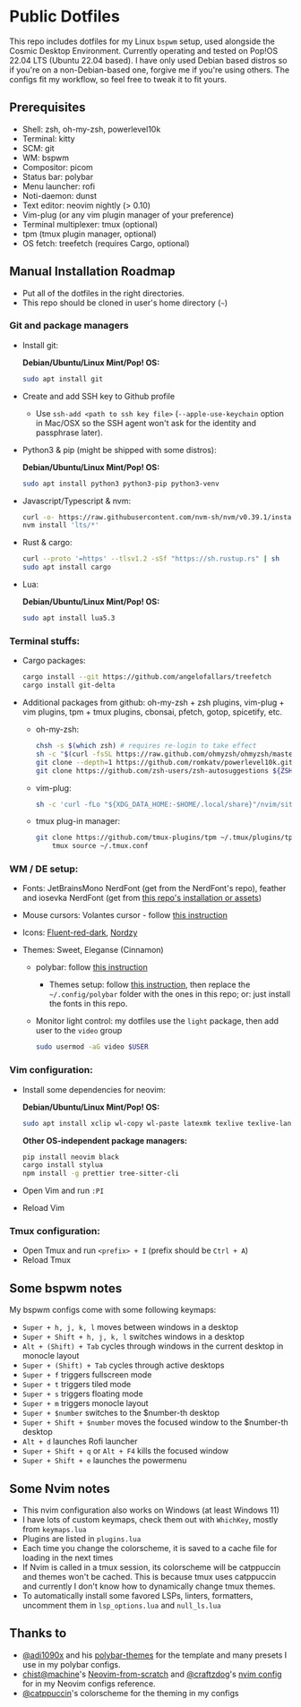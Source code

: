 # Public Dotfiles

This repo includes dotfiles for my Linux `bspwm` setup, used alongside the Cosmic Desktop Environment. Currently operating and tested on Pop!OS 22.04 LTS (Ubuntu  22.04 based). I have only used Debian based distros so if you're on a non-Debian-based one, forgive me if you're using others. The configs fit my workflow, so feel free to tweak it to fit yours.

## Prerequisites

- Shell: zsh, oh-my-zsh, powerlevel10k
- Terminal: kitty
- SCM: git
- WM: bspwm
- Compositor: picom
- Status bar: polybar
- Menu launcher: rofi
- Noti-daemon: dunst
- Text editor: neovim nightly (> 0.10)
- Vim-plug (or any vim plugin manager of your preference)
- Terminal multiplexer: tmux (optional)
- tpm (tmux plugin manager, optional)
- OS fetch: treefetch (requires Cargo, optional)

## Manual Installation Roadmap

- Put all of the dotfiles in the right directories.
- This repo should be cloned in user's home directory (`~`)

### Git and package managers

- Install git:
	
	**Debian/Ubuntu/Linux Mint/Pop! OS:**
  ```bash
  sudo apt install git
  ```

- Create and add SSH key to Github profile
	- Use ```ssh-add <path to ssh key file>``` (`--apple-use-keychain` option in Mac/OSX so the SSH agent won't ask for the identity and passphrase later).

- Python3 & pip (might be shipped with some distros):

	**Debian/Ubuntu/Linux Mint/Pop! OS:**
	
  ```bash
  sudo apt install python3 python3-pip python3-venv
  ```

- Javascript/Typescript & nvm:
 
  ```bash
  curl -o- https://raw.githubusercontent.com/nvm-sh/nvm/v0.39.1/install.sh | bash
  nvm install 'lts/*'
  ```

- Rust & cargo:
 
  ```bash
  curl --proto '=https' --tlsv1.2 -sSf "https://sh.rustup.rs" | sh
  sudo apt install cargo
  ```

- Lua:

	**Debian/Ubuntu/Linux Mint/Pop! OS:**
 
  ```bash
  sudo apt install lua5.3
  ```

### Terminal stuffs:

- Cargo packages:
 
  ```bash
  cargo install --git https://github.com/angelofallars/treefetch
  cargo install git-delta
  ```

- Additional packages from github: oh-my-zsh + zsh plugins, vim-plug + vim plugins, tpm + tmux plugins, cbonsai, pfetch, gotop, spicetify, etc.
 
  - oh-my-zsh:
 
    ```bash
    chsh -s $(which zsh) # requires re-login to take effect
    sh -c "$(curl -fsSL https://raw.github.com/ohmyzsh/ohmyzsh/master/tools/install.sh)"
    git clone --depth=1 https://github.com/romkatv/powerlevel10k.git ${ZSH_CUSTOM:-$HOME/.oh-my-zsh/custom}/themes/powerlevel10k
    git clone https://github.com/zsh-users/zsh-autosuggestions ${ZSH_CUSTOM:-~/.oh-my-zsh/custom}/plugins/zsh-autosuggestions
    ```
 
  - vim-plug:
 
    ```bash
    sh -c 'curl -fLo "${XDG_DATA_HOME:-$HOME/.local/share}"/nvim/site/autoload/plug.vim --create-dirs https://raw.githubusercontent.com/junegunn/vim-plug/master/plug.vim'
    ```

  - tmux plug-in manager:

  	```bash
  	git clone https://github.com/tmux-plugins/tpm ~/.tmux/plugins/tpm
		tmux source ~/.tmux.conf
  	```
### WM / DE setup:

- Fonts: JetBrainsMono NerdFont (get from the NerdFont's repo), feather and iosevka NerdFont (get from [this repo's installation or assets](https://github.com/adi1090x/polybar-themes))

- Mouse cursors: Volantes cursor - follow [this instruction](https://github.com/varlesh/volantes-cursors)

- Icons: [Fluent-red-dark](https://github.com/vinceliuice/Fluent-icon-theme), [Nordzy](https://github.com/alvatip/Nordzy-icon)

- Themes: Sweet, Eleganse (Cinnamon)

  - polybar: follow [this instruction](https://github.com/polybar/polybar#installation)

    - Themes setup: follow [this instruction](https://github.com/adi1090x/polybar-themes#installation), then replace the `~/.config/polybar` folder with the ones in this repo; or: just install the fonts in this repo.

  - Monitor light control: my dotfiles use the `light` package, then add user to the `video` group

    ```bash
    sudo usermod -aG video $USER
    ```

### Vim configuration:

- Install some dependencies for neovim:

	**Debian/Ubuntu/Linux Mint/Pop! OS:**
	
	```bash
	sudo apt install xclip wl-copy wl-paste latexmk texlive texlive-lang-other
	```

	**Other OS-independent package managers:**

	```bash
	pip install neovim black
	cargo install stylua
	npm install -g prettier tree-sitter-cli
	```
- Open Vim and run `:PI`
- Reload Vim

### Tmux configuration:

- Open Tmux and run `<prefix> + I` (prefix should be `Ctrl + A`)
- Reload Tmux

## Some bspwm notes

My bspwm configs come with some following keymaps:

- `Super + h, j, k, l` moves between windows in a desktop
- `Super + Shift + h, j, k, l` switches windows in a desktop
- `Alt + (Shift) + Tab` cycles through windows in the current desktop in monocle layout
- `Super + (Shift) + Tab` cycles through active desktops
- `Super + f` triggers fullscreen mode
- `Super + t` triggers tiled mode
- `Super + s` triggers floating mode
- `Super + m` triggers monocle layout
- `Super + $number` switches to the $number-th desktop
- `Super + Shift + $number` moves the focused window to the $number-th desktop
- `Alt + d` launches Rofi launcher
- `Super + Shift + q` or `Alt + F4` kills the focused window
- `Super + Shift + e` launches the powermenu

## Some Nvim notes

- This nvim configuration also works on Windows (at least Windows 11)
- I have lots of custom keymaps, check them out with `WhichKey`, mostly from `keymaps.lua`
- Plugins are listed in `plugins.lua`
- Each time you change the colorscheme, it is saved to a cache file for loading in the next times
- If Nvim is called in a tmux session, its colorscheme will be catppuccin and themes won't be cached. This is because tmux uses catppuccin and currently I don't know how to dynamically change tmux themes.
- To automatically install some favored LSPs, linters, formatters, uncomment them in `lsp_options.lua` and `null_ls.lua`

## Thanks to

- [@adi1090x](https://github.com/adi1090x) and his [polybar-themes](https://github.com/adi1090x/polybar-themes) for the template and many presets I use in my polybar configs.
- [chist@machine](https://www.chrisatmachine.com/)'s [Neovim-from-scratch](https://github.com/LunarVim/Neovim-from-scratch) and [@craftzdog](https://github.com/craftzdog)'s [nvim config](https://github.com/craftzdog/dotfiles-public/tree/master/.config/nvim) for in my Neovim configs reference.
- [@catppuccin](https://github.com/catppuccin)'s colorscheme for the theming in my configs
